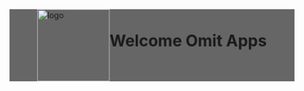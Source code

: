 <div style="display:flex;justify-content:center;width:100%;background-color: #666;">
  <img src="https://avatars.githubusercontent.com/u/161604797?s=400&u=2644c83289765958846d38aac5d6de28e35f6083&v=4" alt="logo" style="width:128px;height:128px" />
  <h1>Welcome Omit Apps</h1>
</div>
